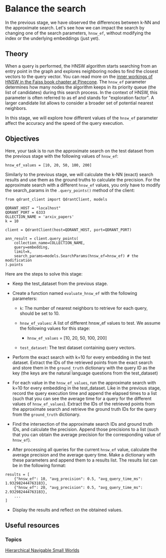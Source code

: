 # Balance the search

In the previous stage, we have observed the differences between k-NN and the approximate search. Let's see how we can impact the search by changing one of the search parameters, `hnsw_ef`, without modifying the index or the underlying embeddings (just yet).

## Theory

When a query is performed, the HNSW algorithm starts searching from an entry point in the graph and explores neighboring nodes to find the closest vectors to the query vector. You can read more on the [inner workings of HNSW in the Faiss book chapter at Pinecone](https://www.pinecone.io/learn/series/faiss/hnsw/). The `hnsw_ef` parameter determines how many nodes the algorithm keeps in its priority queue (the list of candidates) during this search process. In the context of HNSW, this parameter is often referred to as ef and stands for "exploration factor". A larger candidate list allows to consider a broader set of potential nearest neighbors.

In this stage, we will explore how different values of the `hnsw_ef` parameter affect the accuracy and the speed of the query execution.

## Objectives

Here, your task is to run the approximate search on the test dataset from the previous stage with the following values of `hnsw_ef`:

```
hnsw_ef_values = [10, 20, 50, 100, 200]
```

Similarly to the previous stage, we will calculate the k-NN (exact) search results and use them as the ground truths to calculate the precision. For the approximate search with a different `hnsw_ef` values, you only have to modify the search_params in the `.query_points()` method of the client:

```
from qdrant_client import QdrantClient, models

QDRANT_HOST = "localhost"
QDRANT_PORT = 6333
OLLECTION_NAME = 'arxiv_papers'
k = 10

client = QdrantClient(host=QDRANT_HOST, port=QDRANT_PORT)

ann_result = client.query_points(
    collection_name=COLLECTION_NAME,
    query=embedding,
    limit=k,
    search_params=models.SearchParams(hnsw_ef=hnsw_ef) # the modification 
).points
```

Here are the steps to solve this stage:

* Keep the test_dataset from the previous stage.

* Create a function named `evaluate_hnsw_ef` with the following parameters:
    * `k`: The number of nearest neighbors to retrieve for each query, should be set to 10.

    * `hnsw_ef_values`: A list of different hnsw_ef values to test. We assume the following values for this stage:

      * `hnsw_ef_values` = [10, 20, 50, 100, 200]

    * `test_dataset`: The test dataset containing query vectors.

* Perform the exact search with k=10 for every embedding in the test dataset. Extract the IDs of the retrieved points from the exact search and store them in the `ground_truth` dictionary with the query ID as the key (the keys are the natural language questions from the test_dataset)

* For each value in the `hnsw_ef_values`, run the approximate search with k=10 for every embedding in the test_dataset. Like in the previous stage, record the query execution time and append the elapsed times to a list (such that you can see the average time for a query for the different values of `hnsw_ef_values`). Extract the IDs of the retrieved points from the approximate search and retrieve the ground truth IDs for the query from the `ground_truth` dictionary.

* Find the intersection of the approximate search IDs and ground truth IDs, and calculate the precision. Append those precisions to a list (such that you can obtain the average precision for the corresponding value of `hnsw_ef`).

* After processing all queries for the current `hnsw_ef` value, calculate the average precision and the average query time. Make a dictionary with these parameters and append them to a results list. The results list can be in the following format:

```
results = [
    {"hnsw_ef": 10, "avg_precision": 0.5, "avg_query_time_ms": 1.932982444763183},
    {"hnsw_ef": 20, "avg_precision": 0.5, "avg_query_time_ms": 2.932982444763183},
    ...
]
```

* Display the results and reflect on the obtained values. 

## Useful resources 

### Topics
[Hierarchical Navigable Small Worlds](https://hyperskill.org/learn/step/52669)     